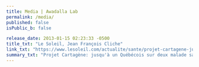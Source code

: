 ```yaml
---
title: Media | Awadalla Lab
permalink: /media/
published: false
isPublic_b: false

release_date: 2013-01-15 02:23:33 -0500
title_txt: "Le Soleil, Jean François Cliche"
link_txt: "https://www.lesoleil.com/actualite/sante/projet-cartagene-jusqua-un-quebecois-sur-deux-malade-sans-le-savoir-08c19d7aaab8b64da38d99c754590250"
summary_txt: "Projet Cartagène: jusqu'à un Québécois sur deux malade sans le savoir"
---
```


